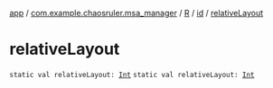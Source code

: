 [app](../../../index.md) / [com.example.chaosruler.msa_manager](../../index.md) / [R](../index.md) / [id](index.md) / [relativeLayout](.)

# relativeLayout

`static val relativeLayout: `[`Int`](https://kotlinlang.org/api/latest/jvm/stdlib/kotlin/-int/index.html)
`static val relativeLayout: `[`Int`](https://kotlinlang.org/api/latest/jvm/stdlib/kotlin/-int/index.html)